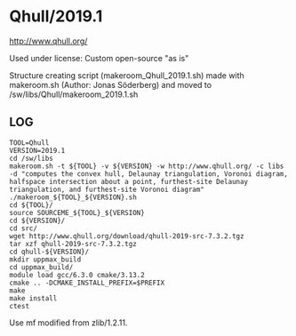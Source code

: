 Qhull/2019.1
========================

<http://www.qhull.org/>

Used under license: Custom open-source "as is"


Structure creating script (makeroom_Qhull_2019.1.sh) made with makeroom.sh (Author: Jonas Söderberg) and moved to /sw/libs/Qhull/makeroom_2019.1.sh

LOG
---

    TOOL=Qhull
    VERSION=2019.1
    cd /sw/libs
    makeroom.sh -t ${TOOL} -v ${VERSION} -w http://www.qhull.org/ -c libs -d "computes the convex hull, Delaunay triangulation, Voronoi diagram, halfspace intersection about a point, furthest-site Delaunay triangulation, and furthest-site Voronoi diagram" 
    ./makeroom_${TOOL}_${VERSION}.sh 
    cd ${TOOL}/
    source SOURCEME_${TOOL}_${VERSION} 
    cd ${VERSION}/
    cd src/
    wget http://www.qhull.org/download/qhull-2019-src-7.3.2.tgz
    tar xzf qhull-2019-src-7.3.2.tgz 
    cd qhull-${VERSION}/
    mkdir uppmax_build
    cd uppmax_build/
    module load gcc/6.3.0 cmake/3.13.2
    cmake .. -DCMAKE_INSTALL_PREFIX=$PREFIX
    make
    make install
    ctest

Use mf modified from zlib/1.2.11.
